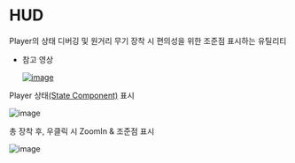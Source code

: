 # HUD

Player의 상태 디버깅 및 원거리 무기 장착 시 편의성을 위한 조준점 표시하는 유틸리티

* 참고 영상
  
  [![image](https://github.com/HanYooTae/Unreal-Game-Project1/assets/123162344/025f2056-e847-4835-8f49-4158f349ec6a)
](https://youtu.be/CN_FMaOF830)

Player 상태[(State Component)](https://github.com/HanYooTae/Unreal-Game-Project1/blob/main/%ED%94%84%EB%A1%9C%EC%A0%9D%ED%8A%B8%20%EA%B0%9C%EC%9A%94/Characters/Components/StateComponent.md) 표시

![image](https://github.com/HanYooTae/Unreal-Game-Project1/assets/41534351/f13b91cb-61bc-4423-ac95-3107cc39459b)


총 장착 후, 우클릭 시 ZoomIn & 조준점 표시

![image](https://github.com/HanYooTae/Unreal-Game-Project1/assets/41534351/a0b3e990-6514-4ccd-b599-b6d94fe97f4b)
